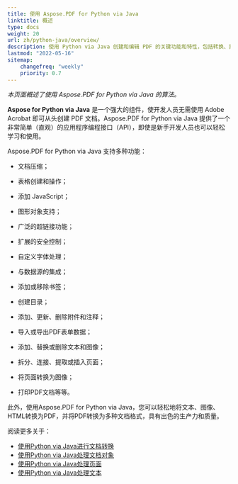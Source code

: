 ```yaml
---
title: 使用 Aspose.PDF for Python via Java
linktitle: 概述
type: docs
weight: 20
url: zh/python-java/overview/
description: 使用 Python via Java 创建和编辑 PDF 的关键功能和特性，包括转换、拆分、合并及其他操作
lastmod: "2022-05-16"
sitemap:
    changefreq: "weekly"
    priority: 0.7
---
```


_本页面概述了使用 Aspose.PDF for Python via Java 的算法。_

**Aspose for Python via Java** 是一个强大的组件，使开发人员无需使用 Adobe Acrobat 即可从头创建 PDF 文档。Aspose.PDF for Python via Java 提供了一个非常简单（直观）的应用程序编程接口（API），即使是新手开发人员也可以轻松学习和使用。

Aspose.PDF for Python via Java 支持多种功能：

- 文档压缩；
- 表格创建和操作；
- 添加 JavaScript；
- 图形对象支持；
- 广泛的超链接功能；
- 扩展的安全控制；
- 自定义字体处理；

- 与数据源的集成；
- 添加或移除书签；
- 创建目录；
- 添加、更新、删除附件和注释；
- 导入或导出PDF表单数据；
- 添加、替换或删除文本和图像；
- 拆分、连接、提取或插入页面；
- 将页面转换为图像；
- 打印PDF文档等等。

此外，使用Aspose.PDF for Python via Java，您可以轻松地将文本、图像、HTML转换为PDF，并将PDF转换为多种文档格式，具有出色的生产力和质量。

阅读更多关于：

- [使用Python via Java进行文档转换](/pdf/python-java/conversion/)
- [使用Python via Java处理文档对象](/pdf/python-java/working-with-documents/)
- [使用Python via Java处理页面](/pdf/python-java/working-with-pages/)
- [使用Python via Java处理文本](/pdf/python-java/working-with-text/)